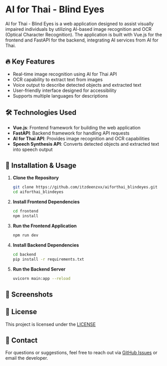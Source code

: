 # AI for Thai - Blind Eyes

AI for Thai - Blind Eyes is a web application designed to assist visually impaired individuals by utilizing AI-based image recognition and OCR (Optical Character Recognition). The application is built with Vue.js for the frontend and FastAPI for the backend, integrating AI services from AI for Thai.

## 🔥 Key Features
- Real-time image recognition using AI for Thai API
- OCR capability to extract text from images
- Voice output to describe detected objects and extracted text
- User-friendly interface designed for accessibility
- Supports multiple languages for descriptions

## 🛠 Technologies Used
- **Vue.js**: Frontend framework for building the web application
- **FastAPI**: Backend framework for handling API requests
- **AI for Thai API**: Provides image recognition and OCR capabilities
- **Speech Synthesis API**: Converts detected objects and extracted text into speech output

## 🚀 Installation & Usage
1. **Clone the Repository**
   ```sh
   git clone https://github.com/itzdeenzxx/aiforthai_blindeyes.git
   cd aiforthai_blindeyes
   ```
2. **Install Frontend Dependencies**
   ```sh
   cd frontend
   npm install
   ```
3. **Run the Frontend Application**
   ```sh
   npm run dev
   ```
4. **Install Backend Dependencies**
   ```sh
   cd backend
   pip install -r requirements.txt
   ```
5. **Run the Backend Server**
   ```sh
   uvicorn main:app --reload
   ```

## 📸 Screenshots


## 📝 License
This project is licensed under the [LICENSE](https://github.com/itzdeenzxx)

## 📩 Contact
For questions or suggestions, feel free to reach out via [GitHub Issues](https://github.com/itzdeenzxx/aiforthai_blindeyes/issues) or email the developer.

